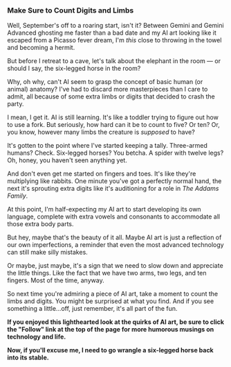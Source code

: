 ### **Make Sure to Count Digits and Limbs**

Well, September's off to a roaring start, isn't it? Between Gemini and Gemini Advanced ghosting me faster than a bad date and my AI art looking like it escaped from a Picasso fever dream, I'm *this* close to throwing in the towel and becoming a hermit.

But before I retreat to a cave, let's talk about the elephant in the room — or should I say, the six-legged horse in the room?

Why, oh why, can't AI seem to grasp the concept of basic human (or animal) anatomy? I've had to discard more masterpieces than I care to admit, all because of some extra limbs or digits that decided to crash the party.

I mean, I get it. AI is still learning. It's like a toddler trying to figure out how to use a fork. But seriously, how hard can it be to count to five? Or ten? Or, you know, however many limbs the creature is *supposed* to have?

It's gotten to the point where I've started keeping a tally. Three-armed humans? Check. Six-legged horses? You betcha. A spider with twelve legs? Oh, honey, you haven't seen anything yet.

And don't even get me started on fingers and toes. It's like they're multiplying like rabbits. One minute you've got a perfectly normal hand, the next it's sprouting extra digits like it's auditioning for a role in *The Addams Family*.

At this point, I'm half-expecting my AI art to start developing its own language, complete with extra vowels and consonants to accommodate all those extra body parts.

But hey, maybe that's the beauty of it all. Maybe AI art is just a reflection of our own imperfections, a reminder that even the most advanced technology can still make silly mistakes.

Or maybe, just maybe, it's a sign that we need to slow down and appreciate the little things. Like the fact that we have two arms, two legs, and ten fingers. Most of the time, anyway.

So next time you're admiring a piece of AI art, take a moment to count the limbs and digits. You might be surprised at what you find. And if you see something a little...off, just remember, it's all part of the fun.

**If you enjoyed this lighthearted look at the quirks of AI art, be sure to click the "Follow" link at the top of the page for more humorous musings on technology and life.**

**Now, if you'll excuse me, I need to go wrangle a six-legged horse back into its stable.** 
